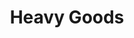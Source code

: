 ---
ep: 128
title: "Heavy Goods"
imglink: "https://live.staticflickr.com/65535/50998313756_db690fd5ed_o.jpg"
thumbnail: "https://live.staticflickr.com/65535/50998313756_2dea53a50f_q.jpg"
alt: >
    Breekon (left) and Hope (right). They are in front of, and largely obscuring, a pile of dead bodies and a cloudy sky. Breekon is covering his face with his right hand and smiling, while Hope has his left hand on Breekon&#x27;s shoulder and his face close to Breekon&#x27;s ear. Hope is wearing a plague victim&#x27;s face over his own like a mask, and has a scythe behind him. 
name: "kath"
---